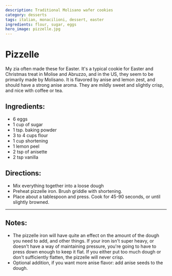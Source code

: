 ```yaml
---
description: Traditional Molisano wafer cookies
category: desserts
tags: italian, monacilioni, dessert, easter
ingredients: flour, sugar, eggs
hero_image: pizzelle.jpg
---
```


# Pizzelle

My zia often made these for Easter. It's a typical cookie for Easter and Christmas treat in Molise and Abruzzo, and in the US, they seem to be primarily made by Molisano. It is flavored by anise and lemon zest, and should have a strong anise aroma. They are mildly sweet and slightly crisp, and nice with coffee or tea. 

## Ingredients:

- 6 eggs
- 1 cup of sugar
- 1 tsp. baking powder
- 3 to 4 cups flour
- 1 cup shortening
- 1 lemon peel
- 2 tsp of anisette 
- 2 tsp vanilla

## Directions:

- Mix everything together into a loose dough 
- Preheat pizzelle iron. Brush griddle with shortening. 
- Place about a tablespoon and press. Cook for 45-90 seconds, or until slightly  browned.

---

## Notes:

- The pizzelle iron will have quite an effect on the amount of the dough you need to add, and other things. If your iron isn't super heavy, or doesn't have a way of maintaining pressure, you're going to have to press down enough to keep it flat. If you either put too much dough or don't sufficiently flatten, the pizzelle will never crisp.
- Optional addition, if you want more anise flavor: add anise seeds to the dough. 